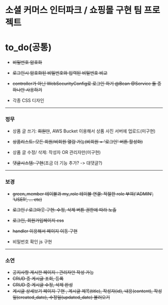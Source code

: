 # 소셜 커머스 인터파크 / 쇼핑몰 구현 팀 프로젝트

# to_do(공통)


- ~~비밀번호 암호화~~ 


- ~~로그인시 암호화된 비밀번호와 입력된 비밀번호 비교~~


-  ~~controller가 아닌 WebSecurityConfig로 로그인 하기 @Bean @Service 둘 중 하나만 사용하기~~

- 각종 CSS 디자인

---
### 정무

- 상품 글 쓰기: ~~회원만~~, AWS Bucket 이용해서 상품 사진 서버에 업로드(미구현)

- ~~상품리스트: 모든 회원/비회원 열람 가능(비회원 = '로그인' 버튼 활성화)~~

- 상품 글 수정/ 삭제: 작성자 OR 관리자만(미구현)

- ~~댓글시스템: 구현~~(조금 더 기능 추가? -> 대댓글?)

---
### 보경

- ~~green_member 테이블과 my_role 테이블 연결: 적절한 role 부여('ADMIN', 'USER', ... etc)~~

- ~~로그인 / 로그아웃 구현: 수정, 삭제 버튼 권한에 따라 노출~~

- ~~로그인, 회원가입페이지 css~~

- ~~handler 이용해서 페이지 이동 구현~~

- 비밀번호 확인 js 구현

---
### 소연
- ~~공지사항 게시판 페이지 : 관리자만 작성 가능~~
- ~~CRUD 중 게시글 조회, 등록~~
- ~~CRUD 중 게시글 수정, 삭제 완성~~
- ~~게시글 상세보기 페이지 구현 , 게시글 제목(title), 작성자(id), 내용(content), 작성일(created_date), 수정일(updated_date) 불러오기~~
